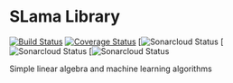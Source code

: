 # SLama Library 
[![Build Status](https://travis-ci.org/fexolm/SLama.svg?branch=master)](https://travis-ci.org/fexolm/SLama)
[![Coverage Status](https://coveralls.io/repos/github/fexolm/SLama/badge.svg?branch=master)](https://coveralls.io/github/fexolm/SLama?branch=master)
[![Sonarcloud Status](https://sonarcloud.io/api/project_badges/measure?project=SLama&metric=reliability_rating)
[![Sonarcloud Status](https://sonarcloud.io/api/project_badges/measure?project=SLama&metric=code_smells)
[![Sonarcloud Status](https://sonarcloud.io/api/project_badges/measure?project=SLama&metric=alert_status)


Simple linear algebra and machine learning algorithms
